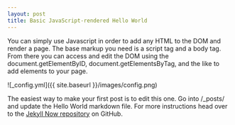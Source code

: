 ```yaml
---
layout: post
title: Basic JavaScript-rendered Hello World
---
```


You can simply use Javascript in order to add any HTML to the DOM and render a
page. The base markup you need is a script tag and a body tag. From there
you can access and edit the DOM using the document.getElementByID,
document.getElementsByTag, and the like to add elements to your page.

![_config.yml]({{ site.baseurl }}/images/config.png)

The easiest way to make your first post is to edit this one. Go into /\_posts/ and update the Hello World markdown file. For more instructions head over to the [Jekyll Now repository](https://github.com/barryclark/jekyll-now) on GitHub.
